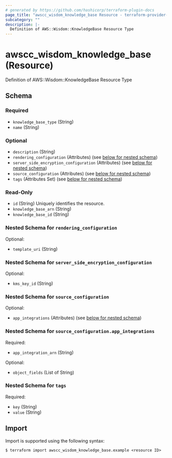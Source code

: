 ```yaml
---
# generated by https://github.com/hashicorp/terraform-plugin-docs
page_title: "awscc_wisdom_knowledge_base Resource - terraform-provider-awscc"
subcategory: ""
description: |-
  Definition of AWS::Wisdom::KnowledgeBase Resource Type
---
```


# awscc_wisdom_knowledge_base (Resource)

Definition of AWS::Wisdom::KnowledgeBase Resource Type



<!-- schema generated by tfplugindocs -->
## Schema

### Required

- `knowledge_base_type` (String)
- `name` (String)

### Optional

- `description` (String)
- `rendering_configuration` (Attributes) (see [below for nested schema](#nestedatt--rendering_configuration))
- `server_side_encryption_configuration` (Attributes) (see [below for nested schema](#nestedatt--server_side_encryption_configuration))
- `source_configuration` (Attributes) (see [below for nested schema](#nestedatt--source_configuration))
- `tags` (Attributes Set) (see [below for nested schema](#nestedatt--tags))

### Read-Only

- `id` (String) Uniquely identifies the resource.
- `knowledge_base_arn` (String)
- `knowledge_base_id` (String)

<a id="nestedatt--rendering_configuration"></a>
### Nested Schema for `rendering_configuration`

Optional:

- `template_uri` (String)


<a id="nestedatt--server_side_encryption_configuration"></a>
### Nested Schema for `server_side_encryption_configuration`

Optional:

- `kms_key_id` (String)


<a id="nestedatt--source_configuration"></a>
### Nested Schema for `source_configuration`

Optional:

- `app_integrations` (Attributes) (see [below for nested schema](#nestedatt--source_configuration--app_integrations))

<a id="nestedatt--source_configuration--app_integrations"></a>
### Nested Schema for `source_configuration.app_integrations`

Required:

- `app_integration_arn` (String)

Optional:

- `object_fields` (List of String)



<a id="nestedatt--tags"></a>
### Nested Schema for `tags`

Required:

- `key` (String)
- `value` (String)

## Import

Import is supported using the following syntax:

```shell
$ terraform import awscc_wisdom_knowledge_base.example <resource ID>
```
